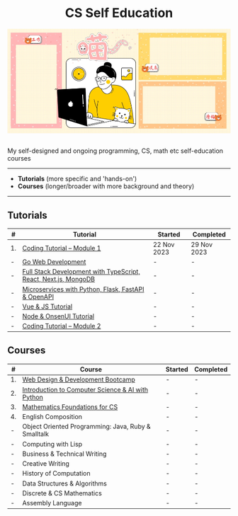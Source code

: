 <div align="center">
  <h1>CS Self Education</h1>
  <img src="banner.jpg" align="center"/>
  <br/><br/>
</div>

My self-designed and ongoing programming, CS, math etc self-education courses

---

- **Tutorials** (more specific and 'hands-on')
- **Courses** (longer/broader with more background and theory)

---

## Tutorials

| # | Tutorial | Started | Completed |
| ----------- | ----------- | ----------- | ----------- |
| 1. | [Coding Tutorial – Module 1](https://github.com/abeerration/Coding-Tutorial-Module-1) | 22 Nov 2023 | 29 Nov 2023 |
| - | [Go Web Development]() | - | - |
| - | [Full Stack Development with TypeScript, React, Next.js, MongoDB]() | - | - |
| - | [Microservices with Python, Flask, FastAPI & OpenAPI]() | - | - |
| - | [Vue & JS Tutorial]() | - | - |
| - | [Node & OnsenUI Tutorial]() | - | - |
| - | [Coding Tutorial – Module 2]() | - | - |

## Courses

| # | Course | Started | Completed |
| ----------- | ----------- | ----------- | ----------- |
| 1. | [Web Design & Development Bootcamp](https://github.com/abeerration/Web-Design-Development-Bootcamp) | - | - |
| 2. | [Introduction to Computer Science & AI with Python](https://github.com/abeerration/Intro-CS-AI-Python) | - | - |
| 3. | [Mathematics Foundations for CS]() | - | - |
| 4. | English Composition | - | - |
| - | Object Oriented Programming: Java, Ruby & Smalltalk | - | - |
| - | Computing with Lisp | - | - |
| - | Business & Technical Writing | - | - |
| - | Creative Writing | - | - |
| - | History of Computation | - | - |
| - | Data Structures & Algorithms | - | - |
| - | Discrete & CS Mathematics | - | - |
| - | Assembly Language | - | - |
